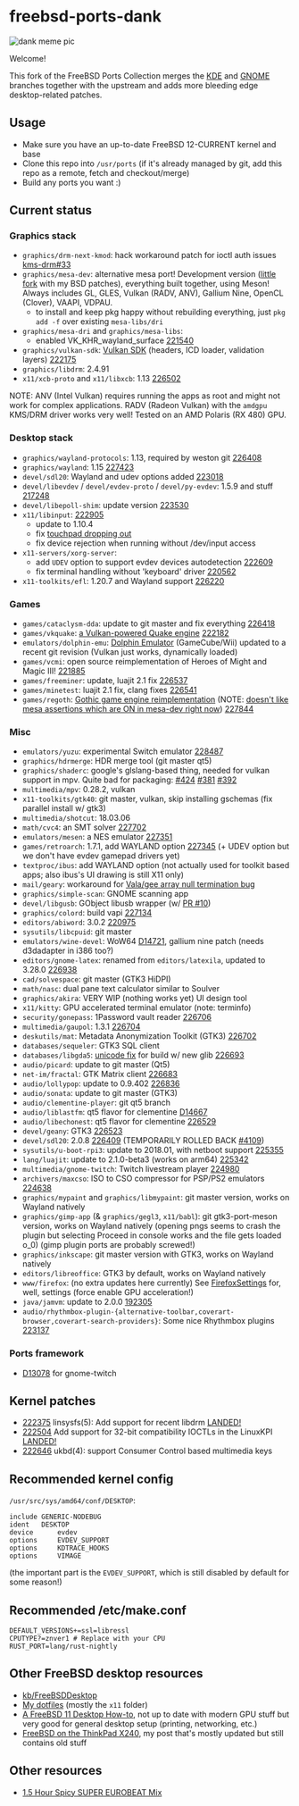 # freebsd-ports-dank

![dank meme pic](https://unrelentingtech.s3.dualstack.eu-west-1.amazonaws.com/dankbsd.jpg?1)

Welcome!

This fork of the FreeBSD Ports Collection merges the [KDE](https://github.com/freebsd/freebsd-ports-kde) and [GNOME](https://github.com/freebsd/freebsd-ports-gnome) branches together with the upstream and adds more bleeding edge desktop-related patches.

## Usage

- Make sure you have an up-to-date FreeBSD 12-CURRENT kernel and base
- Clone this repo into `/usr/ports` (if it's already managed by git, add this repo as a remote, fetch and checkout/merge)
- Build any ports you want :)

## Current status

### Graphics stack

- `graphics/drm-next-kmod`: hack workaround patch for ioctl auth issues [kms-drm#33](https://github.com/FreeBSDDesktop/kms-drm/issues/33)
- `graphics/mesa-dev`: alternative mesa port! Development version ([little fork](https://github.com/myfreeweb/mesa) with my BSD patches), everything built together, using Meson! Always includes GL, GLES, Vulkan (RADV, ANV), Gallium Nine, OpenCL (Clover), VAAPI, VDPAU.
	- to install and keep pkg happy without rebuilding everything, just `pkg add -f` over existing `mesa-libs/dri`
- `graphics/mesa-dri` and `graphics/mesa-libs`:
	- enabled VK_KHR_wayland_surface [221540](https://bugs.freebsd.org/bugzilla/show_bug.cgi?id=221540)
- `graphics/vulkan-sdk`: [Vulkan SDK](https://github.com/KhronosGroup/Vulkan-LoaderAndValidationLayers) (headers, ICD loader, validation layers) [222175](https://bugs.freebsd.org/bugzilla/show_bug.cgi?id=222175)
- `graphics/libdrm`: 2.4.91
- `x11/xcb-proto` and `x11/libxcb`: 1.13 [226502](https://bugs.freebsd.org/bugzilla/show_bug.cgi?id=226502)

NOTE: ANV (Intel Vulkan) requires running the apps as root and might not work for complex applications.
RADV (Radeon Vulkan) with the `amdgpu` KMS/DRM driver works very well!
Tested on an AMD Polaris (RX 480) GPU.

### Desktop stack

- `graphics/wayland-protocols`: 1.13, required by weston git [226408](https://bugs.freebsd.org/bugzilla/show_bug.cgi?id=226408)
- `graphics/wayland`: 1.15 [227423](https://bugs.freebsd.org/bugzilla/show_bug.cgi?id=227423)
- `devel/sdl20`: Wayland and udev options added [223018](https://bugs.freebsd.org/bugzilla/show_bug.cgi?id=223018)
- `devel/libevdev` / `devel/evdev-proto` / `devel/py-evdev`: 1.5.9 and stuff [217248](https://bugs.freebsd.org/bugzilla/show_bug.cgi?id=217248)
- `devel/libepoll-shim`: update version [223530](https://bugs.freebsd.org/bugzilla/show_bug.cgi?id=223530)
- `x11/libinput`: [222905](https://bugs.freebsd.org/bugzilla/show_bug.cgi?id=222905)
	- update to 1.10.4
	- fix [touchpad dropping out](https://blog.grem.de/pages/t470s.html)
	- fix device rejection when running without /dev/input access
- `x11-servers/xorg-server`:
	- add `UDEV` option to support evdev devices autodetection [222609](https://bugs.freebsd.org/bugzilla/show_bug.cgi?id=222609)
	- fix terminal handling without 'keyboard' driver [220562](https://bugs.freebsd.org/bugzilla/show_bug.cgi?id=220562)
- `x11-toolkits/efl`: 1.20.7 and Wayland support [226220](https://bugs.freebsd.org/bugzilla/show_bug.cgi?id=226220)

### Games

- `games/cataclysm-dda`: update to git master and fix everything [226418](https://bugs.freebsd.org/bugzilla/show_bug.cgi?id=226418)
- `games/vkquake`: [a Vulkan-powered Quake engine](https://github.com/Novum/vkQuake) [222182](https://bugs.freebsd.org/bugzilla/show_bug.cgi?id=222182)
- `emulators/dolphin-emu`: [Dolphin Emulator](https://dolphin-emu.org) (GameCube/Wii) updated to a recent git revision (Vulkan just works, dynamically loaded)
- `games/vcmi`: open source reimplementation of Heroes of Might and Magic III! [221885](https://bugs.freebsd.org/bugzilla/show_bug.cgi?id=221885)
- `games/freeminer`: update, luajit 2.1 fix [226537](https://bugs.freebsd.org/bugzilla/show_bug.cgi?id=226537)
- `games/minetest`: luajit 2.1 fix, clang fixes [226541](https://bugs.freebsd.org/bugzilla/show_bug.cgi?id=226541)
- `games/regoth`: [Gothic game engine reimplementation](https://github.com/REGoth-project/REGoth) (NOTE: [doesn't like mesa assertions which are ON in mesa-dev right now](https://bugs.archlinux.org/task/58218)) [227844](https://bugs.freebsd.org/bugzilla/show_bug.cgi?id=227844)

### Misc

- `emulators/yuzu`: experimental Switch emulator [228487](https://bugs.freebsd.org/bugzilla/show_bug.cgi?id=228487)
- `graphics/hdrmerge`: HDR merge tool (git master qt5)
- `graphics/shaderc`: google's glslang-based thing, needed for vulkan support in mpv. Quite bad for packaging: [#424](https://github.com/google/shaderc/issues/424) [#381](https://github.com/google/shaderc/issues/381) [#392](https://github.com/google/shaderc/issues/392)
- `multimedia/mpv`: 0.28.2, vulkan
- `x11-toolkits/gtk40`: git master, vulkan, skip installing gschemas (fix parallel install w/ gtk3)
- `multimedia/shotcut`: 18.03.06
- `math/cvc4`: an SMT solver [227702](https://bugs.freebsd.org/bugzilla/show_bug.cgi?id=227702)
- `emulators/mesen`: a NES emulator [227351](https://bugs.freebsd.org/bugzilla/show_bug.cgi?id=227351)
- `games/retroarch`: 1.7.1, add WAYLAND option [227345](https://bugs.freebsd.org/bugzilla/show_bug.cgi?id=227345) (+ UDEV option but we don't have evdev gamepad drivers yet)
- `textproc/ibus`: add WAYLAND option (not actually used for toolkit based apps; also ibus's UI drawing is still X11 only)
- `mail/geary`: workaround for [Vala/gee array null termination bug](https://bugzilla.gnome.org/show_bug.cgi?id=794731)
- `graphics/simple-scan`: GNOME scanning app
- `devel/libgusb`: GObject libusb wrapper (w/ [PR #10](https://github.com/hughsie/libgusb/pull/10))
- `graphics/colord`: build vapi [227134](https://bugs.freebsd.org/bugzilla/show_bug.cgi?id=227134)
- `editors/abiword`: 3.0.2 [220975](https://bugs.freebsd.org/bugzilla/show_bug.cgi?id=220975)
- `sysutils/libcpuid`: git master
- `emulators/wine-devel`: WoW64 [D14721](https://reviews.freebsd.org/D14721), gallium nine patch (needs d3dadapter in i386 too?)
- `editors/gnome-latex`: renamed from `editors/latexila`, updated to 3.28.0 [226938](https://bugs.freebsd.org/bugzilla/show_bug.cgi?id=226938)
- `cad/solvespace`: git master (GTK3 HiDPI)
- `math/nasc`: dual pane text calculator similar to Soulver
- `graphics/akira`: VERY WIP (nothing works yet) UI design tool
- `x11/kitty`: GPU accelerated terminal emulator (note: terminfo)
- `security/gonepass`: 1Password vault reader [226706](https://bugs.freebsd.org/bugzilla/show_bug.cgi?id=226706)
- `multimedia/gaupol`: 1.3.1 [226704](https://bugs.freebsd.org/bugzilla/show_bug.cgi?id=226704)
- `deskutils/mat`: Metadata Anonymization Toolkit (GTK3) [226702](https://bugs.freebsd.org/bugzilla/show_bug.cgi?id=226702)
- `databases/sequeler`: GTK3 SQL client
- `databases/libgda5`: [unicode fix](https://bugs.debian.org/cgi-bin/bugreport.cgi?bug=870741) for build w/ new glib [226693](https://bugs.freebsd.org/bugzilla/show_bug.cgi?id=226693)
- `audio/picard`: update to git master (Qt5)
- `net-im/fractal`: GTK Matrix client [226683](https://bugs.freebsd.org/bugzilla/show_bug.cgi?id=226683)
- `audio/lollypop`: update to 0.9.402 [226836](https://bugs.freebsd.org/bugzilla/show_bug.cgi?id=226836)
- `audio/sonata`: update to git master (GTK3)
- `audio/clementine-player`: git qt5 branch
- `audio/liblastfm`: qt5 flavor for clementine [D14667](https://reviews.freebsd.org/D14667)
- `audio/libechonest`: qt5 flavor for clementine [226529](https://bugs.freebsd.org/bugzilla/show_bug.cgi?id=226529)
- `devel/geany`: GTK3 [226523](https://bugs.freebsd.org/bugzilla/show_bug.cgi?id=226523)
- `devel/sdl20`: 2.0.8 [226409](https://bugs.freebsd.org/bugzilla/show_bug.cgi?id=226409) (TEMPORARILY ROLLED BACK [#4109](https://bugzilla.libsdl.org/show_bug.cgi?id=4109))
- `sysutils/u-boot-rpi3`: update to 2018.01, with netboot support [225355](https://bugs.freebsd.org/bugzilla/show_bug.cgi?id=225355)
- `lang/luajit`: update to 2.1.0-beta3 (works on arm64) [225342](https://bugs.freebsd.org/bugzilla/show_bug.cgi?id=225342)
- `multimedia/gnome-twitch`: Twitch livestream player [224980](https://bugs.freebsd.org/bugzilla/show_bug.cgi?id=224980)
- `archivers/maxcso`: ISO to CSO compressor for PSP/PS2 emulators [224638](https://bugs.freebsd.org/bugzilla/show_bug.cgi?id=224638)
- `graphics/mypaint` and `graphics/libmypaint`: git master version, works on Wayland natively
- `graphics/gimp-app` (& `graphics/gegl3`, `x11/babl`): git gtk3-port-meson version, works on Wayland natively (opening pngs seems to crash the plugin but selecting Proceed in console works and the file gets loaded o_0) (gimp plugin ports are probably screwed!)
- `graphics/inkscape`: git master version with GTK3, works on Wayland natively
- `editors/libreoffice`: GTK3 by default, works on Wayland natively
- `www/firefox`: (no extra updates here currently) See [FirefoxSettings](https://unrelenting.technology/kb/FirefoxSettings) for, well, settings (force enable GPU acceleration!)
- `java/jamvm`: update to 2.0.0 [192305](https://bugs.freebsd.org/bugzilla/show_bug.cgi?id=192305)
- `audio/rhythmbox-plugin-{alternative-toolbar,coverart-browser,coverart-search-providers}`: Some nice Rhythmbox plugins [223137](https://bugs.freebsd.org/bugzilla/show_bug.cgi?id=223137)

### Ports framework

- [D13078](https://reviews.freebsd.org/D13078) for gnome-twitch

## Kernel patches

- [222375](https://bugs.freebsd.org/bugzilla/show_bug.cgi?id=222375) linsysfs(5): Add support for recent libdrm [LANDED!](https://github.com/freebsd/freebsd/commit/09ad0b962f3029e47b3f430948933b6fe066ccdf)
- [222504](https://bugs.freebsd.org/bugzilla/show_bug.cgi?id=222504) Add support for 32-bit compatibility IOCTLs in the LinuxKPI [LANDED!](https://github.com/freebsd/freebsd/commit/10ef676c4bbe7379de1f3687444e4311a7d872e2)
- [222646](https://bugs.freebsd.org/bugzilla/show_bug.cgi?id=222646) ukbd(4): support Consumer Control based multimedia keys

## Recommended kernel config

`/usr/src/sys/amd64/conf/DESKTOP`:

```
include GENERIC-NODEBUG
ident   DESKTOP
device		evdev
options		EVDEV_SUPPORT
options 	KDTRACE_HOOKS
options 	VIMAGE
```

(the important part is the `EVDEV_SUPPORT`, which is still disabled by default for some reason!)

## Recommended /etc/make.conf

```
DEFAULT_VERSIONS+=ssl=libressl
CPUTYPE?=znver1 # Replace with your CPU
RUST_PORT=lang/rust-nightly
```

## Other FreeBSD desktop resources

- [kb/FreeBSDDesktop](https://unrelenting.technology/kb/FreeBSDDesktop)
- [My dotfiles](https://github.com/myfreeweb/dotfiles) (mostly the `x11` folder)
- [A FreeBSD 11 Desktop How-to](https://cooltrainer.org/a-freebsd-desktop-howto/), not up to date with modern GPU stuff but very good for general desktop setup (printing, networking, etc.)
- [FreeBSD on the ThinkPad X240](https://unrelenting.technology/articles/freebsd-on-the-thinkpad-x240), my post that's mostly updated but still contains old stuff

## Other resources

- [1.5 Hour Spicy SUPER EUROBEAT Mix](https://www.youtube.com/watch?v=6ftCIfHwqtg)
